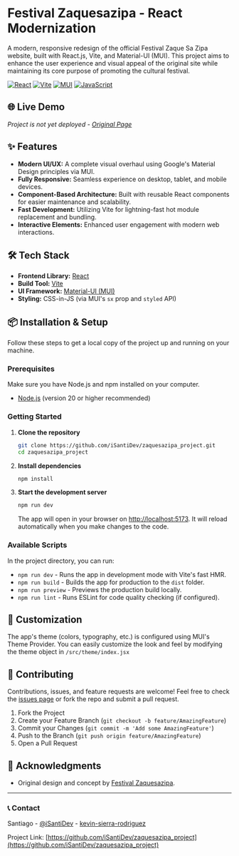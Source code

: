 # Festival Zaquesazipa - React Modernization

A modern, responsive redesign of the official Festival Zaque Sa Zipa website, built with React.js, Vite, and Material-UI (MUI). This project aims to enhance the user experience and visual appeal of the original site while maintaining its core purpose of promoting the cultural festival.

[![React](https://img.shields.io/badge/React-20232A?style=for-the-badge&logo=react&logoColor=61DAFB)](https://reactjs.org/)
[![Vite](https://img.shields.io/badge/Vite-B73BFE?style=for-the-badge&logo=vite&logoColor=FFD62E)](https://vitejs.dev/)
[![MUI](https://img.shields.io/badge/MUI-007FFF?style=for-the-badge&logo=mui&logoColor=white)](https://mui.com/)
[![JavaScript](https://img.shields.io/badge/JavaScript-F7DF1E?style=for-the-badge&logo=javascript&logoColor=black)](https://developer.mozilla.org/en-US/docs/Web/JavaScript)

<!-- ![Project Screenshot](https://via.placeholder.com/800x400?text=Add+Screenshot+of+Your+Project)
_Replace this with a real screenshot of your project_ -->

## 🌐 Live Demo

_Project is not yet deployed - [Original Page](https://festivalzaquesazipa.com/)_

## ✨ Features

-   **Modern UI/UX:** A complete visual overhaul using Google's Material Design principles via MUI.
-   **Fully Responsive:** Seamless experience on desktop, tablet, and mobile devices.
-   **Component-Based Architecture:** Built with reusable React components for easier maintenance and scalability.
-   **Fast Development:** Utilizing Vite for lightning-fast hot module replacement and bundling.
-   **Interactive Elements:** Enhanced user engagement with modern web interactions.

## 🛠️ Tech Stack

-   **Frontend Library:** [React](https://reactjs.org/)
-   **Build Tool:** [Vite](https://vitejs.dev/)
-   **UI Framework:** [Material-UI (MUI)](https://mui.com/)
-   **Styling:** CSS-in-JS (via MUI's `sx` prop and `styled` API)

## 📦 Installation & Setup

Follow these steps to get a local copy of the project up and running on your machine.

### Prerequisites

Make sure you have Node.js and npm installed on your computer.

-   [Node.js](https://nodejs.org/) (version 20 or higher recommended)

### Getting Started

1.  **Clone the repository**

    ```bash
    git clone https://github.com/iSantiDev/zaquesazipa_project.git
    cd zaquesazipa_project
    ```

2.  **Install dependencies**

    ```bash
    npm install
    ```

3.  **Start the development server**
    ```bash
    npm run dev
    ```
    The app will open in your browser on [http://localhost:5173](http://localhost:5173). It will reload automatically when you make changes to the code.

### Available Scripts

In the project directory, you can run:

-   `npm run dev` - Runs the app in development mode with Vite's fast HMR.
-   `npm run build` - Builds the app for production to the `dist` folder.
-   `npm run preview` - Previews the production build locally.
-   `npm run lint` - Runs ESLint for code quality checking (if configured).

## 🎨 Customization

The app's theme (colors, typography, etc.) is configured using MUI's Theme Provider. You can easily customize the look and feel by modifying the theme object in `/src/theme/index.jsx`

## 🤝 Contributing

Contributions, issues, and feature requests are welcome! Feel free to check the [issues page](https://github.com/iSantiDev/zaquesazipa_project/issues) or fork the repo and submit a pull request.

1. Fork the Project
2. Create your Feature Branch (`git checkout -b feature/AmazingFeature`)
3. Commit your Changes (`git commit -m 'Add some AmazingFeature'`)
4. Push to the Branch (`git push origin feature/AmazingFeature`)
5. Open a Pull Request

## 🙏 Acknowledgments

-   Original design and concept by [Festival Zaquesazipa](https://festivalzaquesazipa.com/).

---

### 📞 Contact

Santiago - [@iSantiDev](https://github.com/iSantiDev) - [kevin-sierra-rodriguez](https://www.linkedin.com/in/kevin-sierra-rodriguez-7280b9284/)

Project Link: [https://github.com/iSantiDev/zaquesazipa_project](https://github.com/iSantiDev/zaquesazipa_project)
